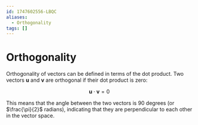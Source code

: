 ```yaml
---
id: 1747602556-LBQC
aliases:
  - Orthogonality
tags: []
---
```


# Orthogonality
Orthogonality of vectors can be defined in terms of the dot product. Two vectors $\mathbf{u}$ and $\mathbf{v}$ are orthogonal if their dot product is zero:

$$ \mathbf{u} \cdot \mathbf{v} = 0 $$

This means that the angle between the two vectors is 90 degrees (or $\frac{\pi}{2}$ radians), indicating that they are perpendicular to each other in the vector space.
